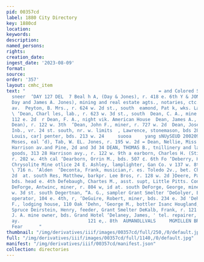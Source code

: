 ```yaml
---
pid: 00357cd
label: 1880 City Directory
key: 1880cd
location: 
keywords: 
description: 
named_persons: 
rights: 
creation_date: 
ingest_date: '2023-08-09'
format: 
source: 
order: '357'
layout: cmhc_item
text: "                                                 = and Colored SILK DRESSES
  sneer  ‘DAY 127 DEL  7 Beal h A, (Day & Jones), r. 418 e. 6th Y & JONES, & Iph A.
  Day and James A. Jones), mining and real estate agts., notaries, ctc., $18 Harrison
  av.  Peyton, B. Mrs., r. 624 w. 2d st., south  eamond, Pat k, wks. La Plata smelter
  \ ‘Dean, Charl les, lab., r. 623 w. 3d st., south  Dean, C. A., mine owner, bds.
  112 e. 2d  r Dean, F. A., night vik. American House  Dean, James A., (Anthony &
  Dean), r. 122 w. 3th  ‘Dean, John F., miner, r. 727 w. 2d  Dean, Joseph, (col’d),
  Inb., vr. 24 st. south, nr. w. limits  , Lawrence, stonemason, bds 282 e, 6th  Dean,
  Louis, car] penter, bds. 213 w. 24     suooa     yang sNUySEUD 200209 NHOL     Dean,
  Moses, eal ’d), Tab, W. EL. Jones, r. 195 w. 2d = Dean, Nellie, Miss r. al. bet.
  Harrison av.and Pine, 2d and 3d 34 DEAN, THOMAS B., tnillinery and ladies furnishing
  goods, 313 28 Harrison avy., r. 122 w. 9th a earborn, Charles H. (Stid & Dearborn),
  r. 202 w. 4th cal ‘Dearborn, Orrin M., bds. 507 ¢. 6th Fo ‘Deberry, Henry W., porter,
  Chrysolite Mine otlice 24 E. Ashley, lamplighter, Gan Co. v 137 w. 8th $5  »  3
  \ 716 n. ‘Alden  ‘Deconta, Frank, musician,r. es. Toledo 2v., bet. Chestnut and
  2d  at. south Res, Matthew, barkpr. Lee Bros, r. 128 w. 2d }Deere, Patriek, miner,
  bds. head e. 4th Defebaugh, Chartes M., asst. supt, Little Pitts. Cons. Mining Co.
  DeForge, Antwinc, miner, r. 804 w, id at. south DeForge, George, miner, rv. 204
  w. 3d st. south Degertnan, “A. G., sampler Grant Smelter ‘DeGolyer, Edgar S., mine
  operator, 104 e. 4th, r, ‘DeGuire, Robert, miner, bds. 234 e. 3d 'Dehail, Isaac
  F., lodging house, 110 Oak ‘Dehn, ‘George M., bottler Isanc Hougland, r. 307 N.
  Spruce Deirstein, Henry, feeder, Grant Smelter DeKalb, Frank, r. 121 ¢. 8th ‘Delahanty,
  J. A. mine owner, bds. Grand Hotel ‘Delaney, James, ' tel. repairer, ry. 7083 Harrison
  ay.                         121 e,. 8th  AUMANOLLVALS     MGMILLEN BROS, 7 2ra.S'eezz.ct
  Fear      "
thumbnail: "/img/derivatives/iiif/images/00357cd/full/250,/0/default.jpg"
full: "/img/derivatives/iiif/images/00357cd/full/1140,/0/default.jpg"
manifest: "/img/derivatives/iiif/00357cd/manifest.json"
collection: directories
---
```

